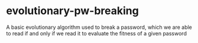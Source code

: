 # evolutionary-pw-breaking
A basic evolutionary algorithm used to break a password, which we are able to read if and only if we read it to evaluate the fitness of a given password
